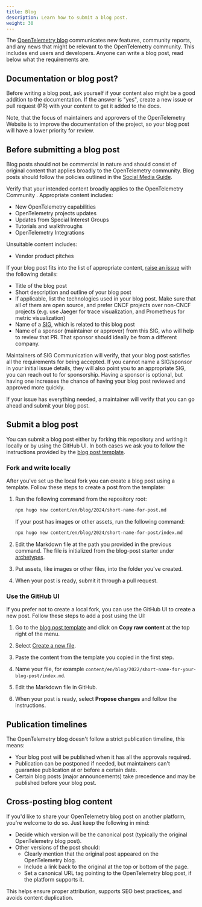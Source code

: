 ```yaml
---
title: Blog
description: Learn how to submit a blog post.
weight: 30
---
```


The [OpenTelemetry blog](/blog/) communicates new features, community reports,
and any news that might be relevant to the OpenTelemetry community. This
includes end users and developers. Anyone can write a blog post, read below what
the requirements are.

## Documentation or blog post?

Before writing a blog post, ask yourself if your content also might be a good
addition to the documentation. If the answer is "yes", create a new issue or
pull request (PR) with your content to get it added to the docs.

Note, that the focus of maintainers and approvers of the OpenTelemetry Website
is to improve the documentation of the project, so your blog post will have a
lower priority for review.

## Before submitting a blog post

Blog posts should not be commercial in nature and should consist of original
content that applies broadly to the OpenTelemetry community. Blog posts should
follow the policies outlined in the
[Social Media Guide](https://github.com/open-telemetry/community/blob/main/social-media-guide.md).

Verify that your intended content broadly applies to the OpenTelemetry Community
. Appropriate content includes:

- New OpenTelemetry capabilities
- OpenTelemetry projects updates
- Updates from Special Interest Groups
- Tutorials and walkthroughs
- OpenTelemetry Integrations

Unsuitable content includes:

- Vendor product pitches

If your blog post fits into the list of appropriate content,
[raise an issue](https://github.com/open-telemetry/opentelemetry.io/issues/new?title=New%20Blog%20Post:%20%3Ctitle%3E)
with the following details:

- Title of the blog post
- Short description and outline of your blog post
- If applicable, list the technologies used in your blog post. Make sure that
  all of them are open source, and prefer CNCF projects over non-CNCF projects
  (e.g. use Jaeger for trace visualization, and Prometheus for metric
  visualization)
- Name of a [SIG](https://github.com/open-telemetry/community/), which is
  related to this blog post
- Name of a sponsor (maintainer or approver) from this SIG, who will help to
  review that PR. That sponsor should ideally be from a different company.

Maintainers of SIG Communication will verify, that your blog post satisfies all
the requirements for being accepted. If you cannot name a SIG/sponsor in your
initial issue details, they will also point you to an appropriate SIG, you can
reach out to for sponsorship. Having a sponsor is optional, but having one
increases the chance of having your blog post reviewed and approved more
quickly.

If your issue has everything needed, a maintainer will verify that you can go
ahead and submit your blog post.

## Submit a blog post

You can submit a blog post either by forking this repository and writing it
locally or by using the GitHub UI. In both cases we ask you to follow the
instructions provided by the
[blog post template](https://github.com/open-telemetry/opentelemetry.io/tree/main/archetypes/blog.md).

### Fork and write locally

After you've set up the local fork you can create a blog post using a template.
Follow these steps to create a post from the template:

1. Run the following command from the repository root:

   ```sh
   npx hugo new content/en/blog/2024/short-name-for-post.md
   ```

   If your post has images or other assets, run the following command:

   ```sh
   npx hugo new content/en/blog/2024/short-name-for-post/index.md
   ```

2. Edit the Markdown file at the path you provided in the previous command. The
   file is initialized from the blog-post starter under
   [archetypes](https://github.com/open-telemetry/opentelemetry.io/tree/main/archetypes/).

3. Put assets, like images or other files, into the folder you've created.

4. When your post is ready, submit it through a pull request.

### Use the GitHub UI

If you prefer not to create a local fork, you can use the GitHub UI to create a
new post. Follow these steps to add a post using the UI:

1. Go to the
   [blog post template](https://github.com/open-telemetry/opentelemetry.io/tree/main/archetypes/blog.md)
   and click on **Copy raw content** at the top right of the menu.

2. Select
   [Create a new file](https://github.com/open-telemetry/opentelemetry.io/new/main).

3. Paste the content from the template you copied in the first step.

4. Name your file, for example
   `content/en/blog/2022/short-name-for-your-blog-post/index.md`.

5. Edit the Markdown file in GitHub.

6. When your post is ready, select **Propose changes** and follow the
   instructions.

## Publication timelines

The OpenTelemetry blog doesn't follow a strict publication timeline, this means:

- Your blog post will be published when it has all the approvals required.
- Publication can be postponed if needed, but maintainers can't guarantee
  publication at or before a certain date.
- Certain blog posts (major announcements) take precedence and may be published
  before your blog post.

## Cross-posting blog content

If you'd like to share your OpenTelemetry blog post on another platform, you're
welcome to do so. Just keep the following in mind:

- Decide which version will be the canonical post (typically the original
  OpenTelemetry blog post).
- Other versions of the post should:
  - Clearly mention that the original post appeared on the OpenTelemetry blog.
  - Include a link back to the original at the top or bottom of the page.
  - Set a canonical URL tag pointing to the OpenTelemetry blog post, if the
    platform supports it.

This helps ensure proper attribution, supports SEO best practices, and avoids
content duplication.
